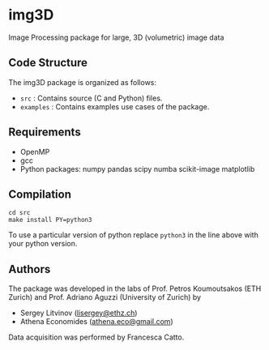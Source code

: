 # img3D
Image Processing package for large, 3D (volumetric) image data


## Code Structure

The img3D package is organized as follows:  
* `src`      : Contains source (C and Python) files.  
* `examples` : Contains examples use cases of the package.  



## Requirements

* OpenMP  
* gcc
* Python packages: numpy pandas scipy numba scikit-image matplotlib



## Compilation

```
cd src
make install PY=python3
```
To use a particular version of python replace `python3` in the line above with your python version.


## Authors

The package was developed in the labs of Prof. Petros Koumoutsakos (ETH Zurich) and Prof. Adriano Aguzzi (University of Zurich) by
* Sergey Litvinov (lisergey@ethz.ch)
* Athena Economides (athena.eco@gmail.com)

Data acquisition was performed by Francesca Catto.

